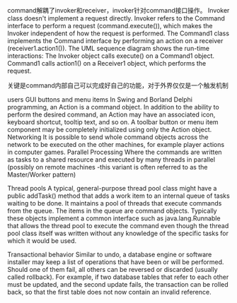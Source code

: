 command解耦了invoker和receiver，invoker针对command接口操作。
Invoker class doesn't implement a request directly. 
Invoker refers to the Command interface to perform a request (command.execute()), which makes the Invoker 
independent of how the request is performed. 
The Command1 class implements the Command interface by performing an action on a receiver (receiver1.action1()).
The UML sequence diagram shows the run-time interactions: The Invoker object calls execute() on a Command1 object. 
Command1 calls action1() on a Receiver1 object, which performs the request.

关键是command内部自己可以完成好自己的功能，对于外界仅仅是一个触发机制

users
GUI buttons and menu items 
In Swing and Borland Delphi programming, an Action is a command object. In addition to the ability to 
perform the desired command, an Action may have an associated icon, keyboard shortcut, tooltip text, and so on.
 A toolbar button or menu item component may be completely initialized using only the Action object.
Networking 
It is possible to send whole command objects across the network to be executed on the other machines, for 
example player actions in computer games.
Parallel Processing 
Where the commands are written as tasks to a shared resource and executed by many threads in parallel 
(possibly on remote machines -this variant is often referred to as the Master/Worker pattern)

Thread pools 
A typical, general-purpose thread pool class might have a public addTask() method that adds a work item to 
an internal queue of tasks waiting to be done. It maintains a pool of threads that execute commands from the 
queue. The items in the queue are command objects. Typically these objects implement a common interface such
 as java.lang.Runnable that allows the thread pool to execute the command even though the thread pool class 
 itself was written without any knowledge of the specific tasks for which it would be used.

Transactional behavior 
Similar to undo, a database engine or software installer may keep a list of operations that have been or will 
be performed. Should one of them fail, all others can be reversed or discarded (usually called rollback). For
 example, if two database tables that refer to each other must be updated, and the second update fails, the 
 transaction can be rolled back, so that the first table does not now contain an invalid reference.